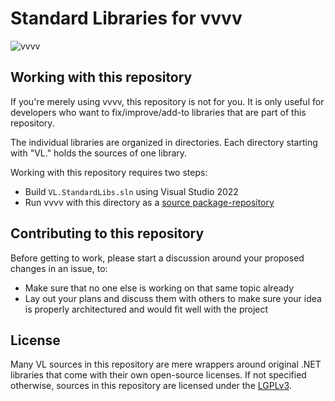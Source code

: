 # Standard Libraries for vvvv

![vvvv](docs/vvvvIO.png)

## Working with this repository

If you're merely using vvvv, this repository is not for you. It is only useful for developers who want to fix/improve/add-to libraries that are part of this repository.

The individual libraries are organized in directories. Each directory starting with "VL." holds the sources of one library. 

Working with this repository requires two steps:
- Build `VL.StandardLibs.sln` using Visual Studio 2022
- Run vvvv with this directory as a [source package-repository](https://thegraybook.vvvv.org/reference/extending/contributing.html)

## Contributing to this repository

Before getting to work, please start a discussion around your proposed changes in an issue, to:
- Make sure that no one else is working on that same topic already
- Lay out your plans and discuss them with others to make sure your idea is properly architectured and would fit well with the project

## License
Many VL sources in this repository are mere wrappers around original .NET libraries that come with their own open-source licenses. If not specified otherwise, sources in this repository are licensed under the [LGPLv3](https://www.gnu.org/licenses/lgpl-3.0-standalone.html).
